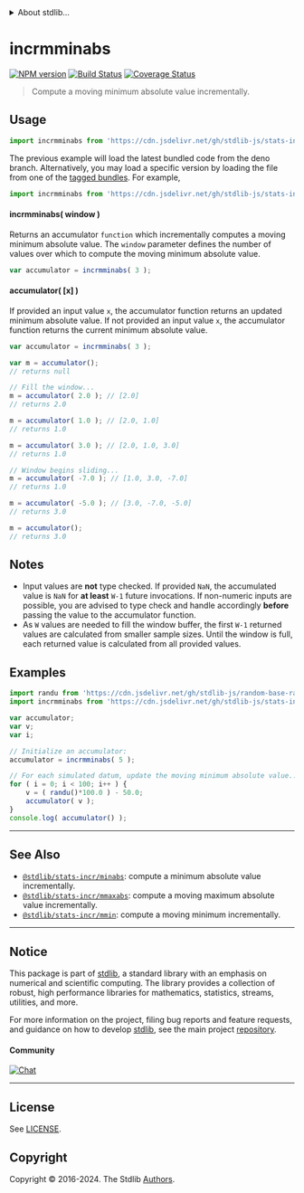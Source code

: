 <!--

@license Apache-2.0

Copyright (c) 2018 The Stdlib Authors.

Licensed under the Apache License, Version 2.0 (the "License");
you may not use this file except in compliance with the License.
You may obtain a copy of the License at

   http://www.apache.org/licenses/LICENSE-2.0

Unless required by applicable law or agreed to in writing, software
distributed under the License is distributed on an "AS IS" BASIS,
WITHOUT WARRANTIES OR CONDITIONS OF ANY KIND, either express or implied.
See the License for the specific language governing permissions and
limitations under the License.

-->


<details>
  <summary>
    About stdlib...
  </summary>
  <p>We believe in a future in which the web is a preferred environment for numerical computation. To help realize this future, we've built stdlib. stdlib is a standard library, with an emphasis on numerical and scientific computation, written in JavaScript (and C) for execution in browsers and in Node.js.</p>
  <p>The library is fully decomposable, being architected in such a way that you can swap out and mix and match APIs and functionality to cater to your exact preferences and use cases.</p>
  <p>When you use stdlib, you can be absolutely certain that you are using the most thorough, rigorous, well-written, studied, documented, tested, measured, and high-quality code out there.</p>
  <p>To join us in bringing numerical computing to the web, get started by checking us out on <a href="https://github.com/stdlib-js/stdlib">GitHub</a>, and please consider <a href="https://opencollective.com/stdlib">financially supporting stdlib</a>. We greatly appreciate your continued support!</p>
</details>

# incrmminabs

[![NPM version][npm-image]][npm-url] [![Build Status][test-image]][test-url] [![Coverage Status][coverage-image]][coverage-url] <!-- [![dependencies][dependencies-image]][dependencies-url] -->

> Compute a moving minimum absolute value incrementally.



<section class="usage">

## Usage

```javascript
import incrmminabs from 'https://cdn.jsdelivr.net/gh/stdlib-js/stats-incr-mminabs@deno/mod.js';
```
The previous example will load the latest bundled code from the deno branch. Alternatively, you may load a specific version by loading the file from one of the [tagged bundles](https://github.com/stdlib-js/stats-incr-mminabs/tags). For example,

```javascript
import incrmminabs from 'https://cdn.jsdelivr.net/gh/stdlib-js/stats-incr-mminabs@v0.2.0-deno/mod.js';
```

#### incrmminabs( window )

Returns an accumulator `function` which incrementally computes a moving minimum absolute value. The `window` parameter defines the number of values over which to compute the moving minimum absolute value.

```javascript
var accumulator = incrmminabs( 3 );
```

#### accumulator( \[x] )

If provided an input value `x`, the accumulator function returns an updated minimum absolute value. If not provided an input value `x`, the accumulator function returns the current minimum absolute value.

```javascript
var accumulator = incrmminabs( 3 );

var m = accumulator();
// returns null

// Fill the window...
m = accumulator( 2.0 ); // [2.0]
// returns 2.0

m = accumulator( 1.0 ); // [2.0, 1.0]
// returns 1.0

m = accumulator( 3.0 ); // [2.0, 1.0, 3.0]
// returns 1.0

// Window begins sliding...
m = accumulator( -7.0 ); // [1.0, 3.0, -7.0]
// returns 1.0

m = accumulator( -5.0 ); // [3.0, -7.0, -5.0]
// returns 3.0

m = accumulator();
// returns 3.0
```

</section>

<!-- /.usage -->

<section class="notes">

## Notes

-   Input values are **not** type checked. If provided `NaN`, the accumulated value is `NaN` for **at least** `W-1` future invocations. If non-numeric inputs are possible, you are advised to type check and handle accordingly **before** passing the value to the accumulator function.
-   As `W` values are needed to fill the window buffer, the first `W-1` returned values are calculated from smaller sample sizes. Until the window is full, each returned value is calculated from all provided values.

</section>

<!-- /.notes -->

<section class="examples">

## Examples

<!-- eslint no-undef: "error" -->

```javascript
import randu from 'https://cdn.jsdelivr.net/gh/stdlib-js/random-base-randu@deno/mod.js';
import incrmminabs from 'https://cdn.jsdelivr.net/gh/stdlib-js/stats-incr-mminabs@deno/mod.js';

var accumulator;
var v;
var i;

// Initialize an accumulator:
accumulator = incrmminabs( 5 );

// For each simulated datum, update the moving minimum absolute value...
for ( i = 0; i < 100; i++ ) {
    v = ( randu()*100.0 ) - 50.0;
    accumulator( v );
}
console.log( accumulator() );
```

</section>

<!-- /.examples -->

<!-- Section for related `stdlib` packages. Do not manually edit this section, as it is automatically populated. -->

<section class="related">

* * *

## See Also

-   <span class="package-name">[`@stdlib/stats-incr/minabs`][@stdlib/stats/incr/minabs]</span><span class="delimiter">: </span><span class="description">compute a minimum absolute value incrementally.</span>
-   <span class="package-name">[`@stdlib/stats-incr/mmaxabs`][@stdlib/stats/incr/mmaxabs]</span><span class="delimiter">: </span><span class="description">compute a moving maximum absolute value incrementally.</span>
-   <span class="package-name">[`@stdlib/stats-incr/mmin`][@stdlib/stats/incr/mmin]</span><span class="delimiter">: </span><span class="description">compute a moving minimum incrementally.</span>

</section>

<!-- /.related -->

<!-- Section for all links. Make sure to keep an empty line after the `section` element and another before the `/section` close. -->


<section class="main-repo" >

* * *

## Notice

This package is part of [stdlib][stdlib], a standard library with an emphasis on numerical and scientific computing. The library provides a collection of robust, high performance libraries for mathematics, statistics, streams, utilities, and more.

For more information on the project, filing bug reports and feature requests, and guidance on how to develop [stdlib][stdlib], see the main project [repository][stdlib].

#### Community

[![Chat][chat-image]][chat-url]

---

## License

See [LICENSE][stdlib-license].


## Copyright

Copyright &copy; 2016-2024. The Stdlib [Authors][stdlib-authors].

</section>

<!-- /.stdlib -->

<!-- Section for all links. Make sure to keep an empty line after the `section` element and another before the `/section` close. -->

<section class="links">

[npm-image]: http://img.shields.io/npm/v/@stdlib/stats-incr-mminabs.svg
[npm-url]: https://npmjs.org/package/@stdlib/stats-incr-mminabs

[test-image]: https://github.com/stdlib-js/stats-incr-mminabs/actions/workflows/test.yml/badge.svg?branch=v0.2.0
[test-url]: https://github.com/stdlib-js/stats-incr-mminabs/actions/workflows/test.yml?query=branch:v0.2.0

[coverage-image]: https://img.shields.io/codecov/c/github/stdlib-js/stats-incr-mminabs/main.svg
[coverage-url]: https://codecov.io/github/stdlib-js/stats-incr-mminabs?branch=main

<!--

[dependencies-image]: https://img.shields.io/david/stdlib-js/stats-incr-mminabs.svg
[dependencies-url]: https://david-dm.org/stdlib-js/stats-incr-mminabs/main

-->

[chat-image]: https://img.shields.io/gitter/room/stdlib-js/stdlib.svg
[chat-url]: https://app.gitter.im/#/room/#stdlib-js_stdlib:gitter.im

[stdlib]: https://github.com/stdlib-js/stdlib

[stdlib-authors]: https://github.com/stdlib-js/stdlib/graphs/contributors

[umd]: https://github.com/umdjs/umd
[es-module]: https://developer.mozilla.org/en-US/docs/Web/JavaScript/Guide/Modules

[deno-url]: https://github.com/stdlib-js/stats-incr-mminabs/tree/deno
[deno-readme]: https://github.com/stdlib-js/stats-incr-mminabs/blob/deno/README.md
[umd-url]: https://github.com/stdlib-js/stats-incr-mminabs/tree/umd
[umd-readme]: https://github.com/stdlib-js/stats-incr-mminabs/blob/umd/README.md
[esm-url]: https://github.com/stdlib-js/stats-incr-mminabs/tree/esm
[esm-readme]: https://github.com/stdlib-js/stats-incr-mminabs/blob/esm/README.md
[branches-url]: https://github.com/stdlib-js/stats-incr-mminabs/blob/main/branches.md

[stdlib-license]: https://raw.githubusercontent.com/stdlib-js/stats-incr-mminabs/main/LICENSE

<!-- <related-links> -->

[@stdlib/stats/incr/minabs]: https://github.com/stdlib-js/stats-incr-minabs/tree/deno

[@stdlib/stats/incr/mmaxabs]: https://github.com/stdlib-js/stats-incr-mmaxabs/tree/deno

[@stdlib/stats/incr/mmin]: https://github.com/stdlib-js/stats-incr-mmin/tree/deno

<!-- </related-links> -->

</section>

<!-- /.links -->

